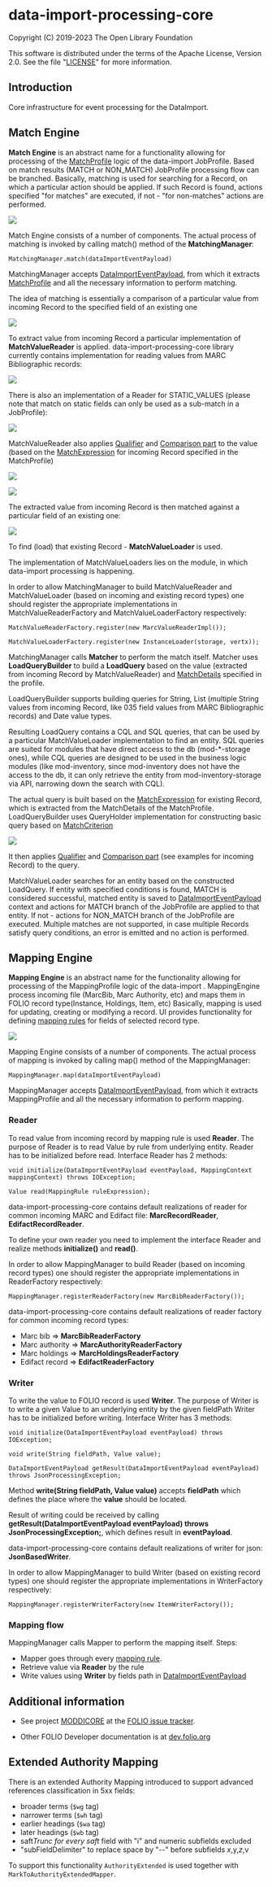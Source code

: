 # data-import-processing-core

Copyright (C) 2019-2023 The Open Library Foundation

This software is distributed under the terms of the Apache License,
Version 2.0. See the file "[LICENSE](LICENSE)" for more information.

## Introduction

Core infrastructure for event processing for the DataImport.

## Match Engine

**Match Engine** is an abstract name for a functionality allowing for processing of the [MatchProfile](https://github.com/folio-org/data-import-raml-storage/blob/master/examples/mod-data-import-converter-storage/matchProfile.sample) logic of the data-import JobProfile.
Based on match results (MATCH or NON_MATCH) JobProfile processing flow can be branched.
Basically, matching is used for searching for a Record, on which a particular action should be applied. If such Record is found, actions specified "for matches" are executed, if not - "for non-matches" actions are performed.

![](images/match.png)

Match Engine consists of a number of components. The actual process of matching is invoked by calling match() method of the **MatchingManager**:

`MatchingManager.match(dataImportEventPayload)`

MatchingManager accepts [DataImportEventPayload](https://github.com/folio-org/data-import-raml-storage/blob/master/examples/mod-data-import/dataImportEventPayload.sample),
from which it extracts [MatchProfile](https://github.com/folio-org/data-import-raml-storage/blob/master/examples/mod-data-import-converter-storage/matchProfile.sample) and all the necessary information to perform matching.

The idea of matching is essentially a comparison of a particular value from incoming Record to the specified field of an existing one

![](images/incoming-to-existing.png)

To extract value from incoming Record a particular implementation of **MatchValueReader** is applied.
data-import-processing-core library currently contains implementation for reading values from MARC Bibliographic records:

![](images/incoming-marc-value.png)

There is also an implementation of a Reader for STATIC_VALUES (please note that match on static fields can only be used as a sub-match in a JobProfile):

![](images/static-values.png)

MatchValueReader also applies [Qualifier](https://github.com/folio-org/data-import-raml-storage/blob/master/schemas/mod-data-import-converter-storage/match-profile-detail/qualifierType.json) and [Comparison part](https://github.com/folio-org/data-import-raml-storage/blob/master/schemas/mod-data-import-converter-storage/match-profile-detail/comparisonPartType.json) to the value (based on the [MatchExpression](https://github.com/folio-org/data-import-raml-storage/blob/master/schemas/mod-data-import-converter-storage/match-profile-detail/matchExpression.json) for incoming Record specified in the MatchProfile)

![](images/qualifier.png)

![](images/comparison-part.png)

The extracted value from incoming Record is then matched against a particular field of an existing one:

![](images/existing-record-field.png)

To find (load) that existing Record - **MatchValueLoader** is used.

The implementation of MatchValueLoaders lies on the module, in which data-import processing is happening.

In order to allow MatchingManager to build MatchValueReader and MatchValueLoader (based on incoming and existing record types) one should register the appropriate implementations in MatchValueReaderFactory and MatchValueLoaderFactory respectively:

`MatchValueReaderFactory.register(new MarcValueReaderImpl());`

`MatchValueLoaderFactory.register(new InstanceLoader(storage, vertx));`

MatchingManager calls **Matcher** to perform the match itself.
Matcher uses **LoadQueryBuilder** to build a **LoadQuery** based on the value (extracted from incoming Record by MatchValueReader) and [MatchDetails](https://github.com/folio-org/data-import-raml-storage/blob/master/schemas/mod-data-import-converter-storage/match-profile-detail/matchDetail.json) specified in the profile.

LoadQueryBuilder supports building queries for String, List (multiple String values from incoming Record, like 035 field values from MARC Bibliographic records) and Date value types.

Resulting LoadQuery contains a CQL and SQL queries, that can be used by a particular MatchValueLoader implementation to find an entity.
SQL queries are suited for modules that have direct access to the db (mod-*-storage ones), while CQL queries are designed to be used in the business logic modules (like mod-inventory, since mod-inventory does not have the access to the db, it can only retrieve the entity from mod-inventory-storage via API, narrowing down the search with CQL).

The actual query is built based on the [MatchExpression](https://github.com/folio-org/data-import-raml-storage/blob/master/schemas/mod-data-import-converter-storage/match-profile-detail/matchExpression.json) for existing Record, which is extracted from the MatchDetails of the MatchProfile.
LoadQueryBuilder uses QueryHolder implementation for constructing basic query based on [MatchCriterion](https://github.com/folio-org/data-import-raml-storage/blob/master/schemas/mod-data-import-converter-storage/match-profile-detail/criterionType.json)

![](images/match-criterion.png)

It then applies [Qualifier](https://github.com/folio-org/data-import-raml-storage/blob/master/schemas/mod-data-import-converter-storage/match-profile-detail/qualifierType.json) and [Comparison part](https://github.com/folio-org/data-import-raml-storage/blob/master/schemas/mod-data-import-converter-storage/match-profile-detail/comparisonPartType.json) (see examples for incoming Record) to the query.

MatchValueLoader searches for an entity based on the constructed LoadQuery.
If entity with specified conditions is found, MATCH is considered successful, matched entity is saved to [DataImportEventPayload](https://github.com/folio-org/data-import-raml-storage/blob/master/examples/mod-data-import/dataImportEventPayload.sample) context
and actions for MATCH branch of the JobProfile are applied to that entity. If not - actions for NON_MATCH branch of the JobProfile are executed.
Multiple matches are not supported, in case multiple Records satisfy query conditions, an error is emitted and no action is performed.

## Mapping Engine

**Mapping Engine** is an abstract name for the functionality allowing for processing of the MappingProfile logic of the data-import . MappingEngine process incoming file (MarcBib, Marc Authority, etc) and maps them in FOLIO record type(Instance, Holdings, Item, etc)
Basically, mapping is used for updating, creating or modifying a record. UI provides functionality for defining [mapping rules](https://github.com/folio-org/data-import-raml-storage/blob/master/schemas/mod-data-import-converter-storage/mapping-profile-detail/mappingRule.json) for fields of selected record type.

![](images/mapping.png)

Mapping Engine consists of a number of components. The actual process of mapping is invoked by calling map() method of the MappingManager:

`MappingManager.map(dataImportEventPayload)`

MappingManager accepts [DataImportEventPayload](https://github.com/folio-org/data-import-raml-storage/blob/master/examples/mod-data-import/dataImportEventPayload.sample), from which it extracts MappingProfile and all the necessary information to perform mapping.


### Reader
To read value from incoming record by mapping rule is used **Reader**. The purpose of Reader is to read Value by rule from underlying entity.
Reader has to be initialized before read. Interface Reader has 2 methods:

`void initialize(DataImportEventPayload eventPayload, MappingContext mappingContext) throws IOException;`

`Value read(MappingRule ruleExpression);`

data-import-processing-core contains default realizations of reader for common incoming MARC and Edifact file: **MarcRecordReader**, **EdifactRecordReader**.

To define your own reader you need to implement the interface Reader and realize methods **initialize()** and **read()**.

In order to allow MappingManager to build Reader (based on incoming record types) one should register the appropriate implementations in ReaderFactory respectively:

`MappingManager.registerReaderFactory(new MarcBibReaderFactory());`

data-import-processing-core contains default realizations of reader factory for common incoming record types:
*  Marc bib => **MarcBibReaderFactory**
*  Marc authority => **MarcAuthorityReaderFactory**
*  Marc holdings => **MarcHoldingsReaderFactory**
*  Edifact record => **EdifactReaderFactory**

### Writer
To write the value to FOLIO record is used **Writer**. The purpose of Writer is to write a given Value to an underlying entity by the given fieldPath
Writer has to be initialized before writing. Interface Writer has 3 methods:

`void initialize(DataImportEventPayload eventPayload) throws IOException;`

`void write(String fieldPath, Value value);`

`DataImportEventPayload getResult(DataImportEventPayload eventPayload) throws JsonProcessingException;`

Method **write(String fieldPath, Value value)** accepts **fieldPath** which defines the place where the **value** should be located.

Result of writing could be received by calling **getResult(DataImportEventPayload eventPayload) throws JsonProcessingException;**, which defines result in **eventPayload**.

data-import-processing-core contains default realizations of writer for json: **JsonBasedWriter**.

In order to allow MappingManager to build Writer (based on existing record types) one should register the appropriate implementations in WriterFactory respectively:

`MappingManager.registerWriterFactory(new ItemWriterFactory());`

### Mapping flow
MappingManager calls Mapper to perform the mapping itself. Steps:
* Mapper goes through every [mapping rule](https://github.com/folio-org/data-import-raml-storage/blob/master/schemas/mod-data-import-converter-storage/mapping-profile-detail/mappingRule.json).
* Retrieve value via **Reader** by the rule
* Write values using **Writer** by fields path in [DataImportEventPayload](https://github.com/folio-org/data-import-raml-storage/blob/master/examples/mod-data-import/dataImportEventPayload.sample)

## Additional information

* See project [MODDICORE](https://issues.folio.org/browse/MODDICORE)
at the [FOLIO issue tracker](https://dev.folio.org/guidelines/issue-tracker).

* Other FOLIO Developer documentation is at [dev.folio.org](https://dev.folio.org/)

## Extended Authority Mapping
There is an extended Authority Mapping introduced to support advanced references classification in 5xx fields:
* broader terms (`$wg` tag)
* narrower terms (`$wh` tag)
* earlier headings (`$wa` tag)
* later headings (`$wb` tag)
* saft*Trunc for every saft* field with "i" and numeric subfields excluded
* "subFieldDelimiter" to replace space by "--" before subfields $x,$y,$z,$v

To support this functionality `AuthorityExtended` is used together with `MarkToAuthorityExtendedMapper`.
